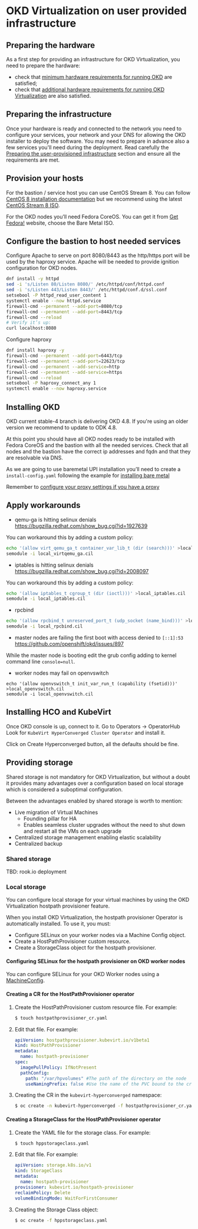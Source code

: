 # OKD Virtualization on user provided infrastructure

<!--- cSpell:ignore baremetal rpcbind openvswitch kube Virt Hyperconverged hostpath machineconfig kubevirt -->

## Preparing the hardware

As a first step for providing an infrastructure for OKD Virtualization, you need to prepare the hardware:
* check that [minimum hardware requirements for running OKD](https://docs.okd.io/latest/installing/installing_bare_metal/installing-bare-metal.html#minimum-resource-requirements_installing-bare-metal) are satisfied;
* check that [additional hardware requirements for running OKD Virtualization](https://docs.okd.io/latest/virt/install/preparing-cluster-for-virt.html#virt-cluster-resource-requirements_preparing-cluster-for-virt) are also satisfied.


## Preparing the infrastructure

Once your hardware is ready and connected to the network you need to configure your services, your network and your DNS for allowing the OKD installer to deploy the software.
You may need to prepare in advance also a few services you'll need during the deployment.
Read carefully the [Preparing the user-provisioned infrastructure](https://docs.okd.io/latest/installing/installing_bare_metal/installing-bare-metal.html#installation-infrastructure-user-infra_installing-bare-metal) section and ensure all the requirements are met.


## Provision your hosts

For the bastion / service host you can use CentOS Stream 8.
You can follow [CentOS 8 installation documentation](https://docs.centos.org/en-US/8-docs/standard-install/)
but we recommend using the latest [CentOS Stream 8 ISO](http://isoredirect.centos.org/centos/8-stream/isos/x86_64/).

For the OKD nodes you’ll need Fedora CoreOS. You can get it from [Get Fedora!](https://getfedora.org/en/coreos?stream=stable) website, choose the Bare Metal ISO.

## Configure the bastion to host needed services

Configure Apache to serve on port 8080/8443 as the http/https port will be used by the haproxy service.
Apache will be needed to provide ignition configuration for OKD nodes.

```bash
dnf install -y httpd
sed -i 's/Listen 80/Listen 8080/' /etc/httpd/conf/httpd.conf
sed -i 's/Listen 443/Listen 8443/' /etc/httpd/conf.d/ssl.conf
setsebool -P httpd_read_user_content 1
systemctl enable --now httpd.service
firewall-cmd --permanent --add-port=8080/tcp
firewall-cmd --permanent --add-port=8443/tcp
firewall-cmd --reload
# Verify it’s up:
curl localhost:8080
```

Configure haproxy

```bash
dnf install haproxy -y
firewall-cmd --permanent --add-port=6443/tcp
firewall-cmd --permanent --add-port=22623/tcp
firewall-cmd --permanent --add-service=http
firewall-cmd --permanent --add-service=https
firewall-cmd --reload
setsebool -P haproxy_connect_any 1
systemctl enable --now haproxy.service
```


## Installing OKD

OKD current stable-4 branch is delivering OKD 4.8. If you're using an older version we recommend to update to ODK 4.8.

At this point you should have all OKD nodes ready to be installed with Fedora CoreOS and the bastion with all the needed services.
Check that all nodes and the bastion have the correct ip addresses and fqdn and that they are resolvable via DNS.

As we are going to use baremetal UPI installation you’ll need to create a `install-config.yaml` following the example for
[installing bare metal](https://docs.okd.io/latest/installing/installing_bare_metal/installing-bare-metal.html#installation-bare-metal-config-yaml_installing-bare-metal)

Remember to [configure your proxy settings if you have a proxy](https://docs.okd.io/latest/installing/installing_bare_metal/installing-bare-metal.html#installation-configure-proxy_installing-bare-metal)


## Apply workarounds

* qemu-ga is hitting selinux denials <https://bugzilla.redhat.com/show_bug.cgi?id=1927639>

You can workaround this by adding a custom policy:
```bash
echo '(allow virt_qemu_ga_t container_var_lib_t (dir (search)))' >local_virtqemu_ga.cil
semodule -i local_virtqemu_ga.cil
```

* iptables is hitting selinux denials <https://bugzilla.redhat.com/show_bug.cgi?id=2008097>

You can workaround this by adding a custom policy:

```bash
echo '(allow iptables_t cgroup_t (dir (ioctl)))' >local_iptables.cil
semodule -i local_iptables.cil
```

* rpcbind

```bash
echo '(allow rpcbind_t unreserved_port_t (udp_socket (name_bind)))' >local_rpcbind.cil
semodule -i local_rpcbind.cil
```

* master nodes are failing the first boot with access denied to `[::1]:53` <https://github.com/openshift/okd/issues/897>

While the master node is booting edit the grub config adding to kernel command line `console=null`.

* worker nodes may fail on openvswitch

```
echo '(allow openvswitch_t init_var_run_t (capability (fsetid)))' >local_openvswitch.cil
semodule -i local_openvswitch.cil
```


## Installing HCO and KubeVirt

Once OKD console is up, connect to it.
Go to Operators -> OperatorHub
Look for `KubeVirt HyperConverged Cluster Operator` and install it.

Click on Create Hyperconverged button, all the defaults should be fine.


## Providing storage

Shared storage is not mandatory for OKD Virtualization, but without a doubt it provides many advantages over a configuration based on local storage which is considered a suboptimal configuration.

Between the advantages enabled by shared storage is worth to mention:
- Live migration of Virtual Machines
  - Founding pillar for HA
  - Enables seamless cluster upgrades without the need to shut down and restart all the VMs on each upgrade
- Centralized storage management enabling elastic scalability
- Centralized backup

### Shared storage
TBD: rook.io deployment

### Local storage
You can configure local storage for your virtual machines by using the OKD Virtualization hostpath provisioner feature.

When you install OKD Virtualization, the hostpath provisioner Operator is automatically installed. To use it, you must:
- Configure SELinux on your worker nodes via a Machine Config object.
- Create a HostPathProvisioner custom resource.
- Create a StorageClass object for the hostpath provisioner.

#### Configuring SELinux for the hostpath provisioner on OKD worker nodes
You can configure SELinux for your OKD Worker nodes using a [MachineConfig](./contrib/machineconfig-selinux-hpp.yaml).

#### Creating a CR for the HostPathProvisioner operator
1. Create the HostPathProvisioner custom resource file. For example:
    ```bash
    $ touch hostpathprovisioner_cr.yaml
    ```
2. Edit that file. For example:
    ```yaml
    apiVersion: hostpathprovisioner.kubevirt.io/v1beta1
    kind: HostPathProvisioner
    metadata:
      name: hostpath-provisioner
    spec:
      imagePullPolicy: IfNotPresent
      pathConfig:
        path: "/var/hpvolumes" #The path of the directory on the node
        useNamingPrefix: false #Use the name of the PVC bound to the created PV as part of the directory name.
    ```
3. Creating the CR in the `kubevirt-hyperconverged` namespace:
    ```bash
    $ oc create -n kubevirt-hyperconverged -f hostpathprovisioner_cr.yaml
    ```

#### Creating a StorageClass for the HostPathProvisioner operator
1. Create the YAML file for the storage class. For example:
    ```bash
    $ touch hppstorageclass.yaml
    ```
2. Edit that file. For example:
    ```yaml
    apiVersion: storage.k8s.io/v1
    kind: StorageClass
    metadata:
      name: hostpath-provisioner
    provisioner: kubevirt.io/hostpath-provisioner
    reclaimPolicy: Delete
    volumeBindingMode: WaitForFirstConsumer
    ```
3. Creating the Storage Class object:
    ```bash
    $ oc create -f hppstorageclass.yaml
    ```